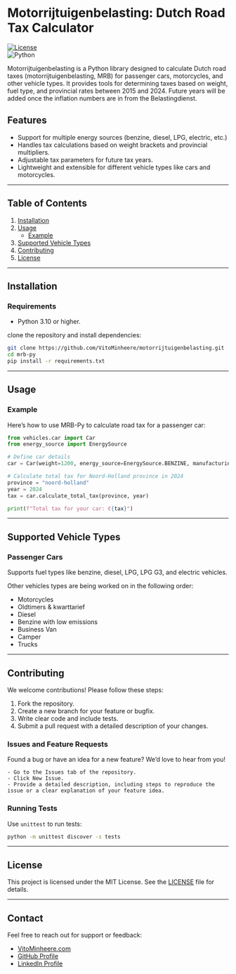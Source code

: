# Motorrijtuigenbelasting: Dutch Road Tax Calculator  

[![License](https://img.shields.io/badge/license-MIT-blue.svg)](LICENSE)  
![Python](https://img.shields.io/badge/Python-3.10%2B-brightgreen)  

Motorrijtuigenbelasting is a Python library designed to calculate Dutch road taxes (motorrijtuigenbelasting, MRB) for passenger cars, motorcycles, and other vehicle types. It provides tools for determining taxes based on weight, fuel type, and provincial rates between 2015 and 2024. Future years will be added once the inflation numbers are in from the Belastingdienst.

## Features  

- Support for multiple energy sources (benzine, diesel, LPG, electric, etc.)  
- Handles tax calculations based on weight brackets and provincial multipliers.  
- Adjustable tax parameters for future tax years.  
- Lightweight and extensible for different vehicle types like cars and motorcycles.  

---

## Table of Contents  

1. [Installation](#installation)  
2. [Usage](#usage)  
   - [Example](#example)  
3. [Supported Vehicle Types](#supported-vehicle-types)  
4. [Contributing](#contributing)  
5. [License](#license)  

---

## Installation  

### Requirements  
- Python 3.10 or higher.  

clone the repository and install dependencies:  

```bash
git clone https://github.com/VitoMinheere/motorrijtuigenbelasting.git  
cd mrb-py  
pip install -r requirements.txt  
```

---

## Usage  

### Example  

Here’s how to use MRB-Py to calculate road tax for a passenger car:  

```python
from vehicles.car import Car
from energy_source import EnergySource

# Define car details
car = Car(weight=1200, energy_source=EnergySource.BENZINE, manufacturing_year=2024)

# Calculate total tax for Noord-Holland province in 2024
province = "noord-holland"
year = 2024
tax = car.calculate_total_tax(province, year)

print(f"Total tax for your car: €{tax}")
```

---

## Supported Vehicle Types  

### Passenger Cars  
Supports fuel types like benzine, diesel, LPG, LPG G3, and electric vehicles.  

Other vehicles types are being worked on in the following order:
- Motorcycles
- Oldtimers & kwarttarief
- Diesel
- Benzine with low emissions
- Business Van
- Camper
- Trucks

---

## Contributing  

We welcome contributions! Please follow these steps:  

1. Fork the repository.  
2. Create a new branch for your feature or bugfix.  
3. Write clear code and include tests.  
4. Submit a pull request with a detailed description of your changes.  

### Issues and Feature Requests

Found a bug or have an idea for a new feature? We’d love to hear from you!

    - Go to the Issues tab of the repository.
    - Click New Issue.
    - Provide a detailed description, including steps to reproduce the issue or a clear explanation of your feature idea.

### Running Tests  

Use `unittest` to run tests:  

```bash
python -m unittest discover -s tests
```

---

## License  

This project is licensed under the MIT License. See the [LICENSE](LICENSE) file for details.  

---

## Contact  

Feel free to reach out for support or feedback:  
- [VitoMinheere.com](https://vitominheere.com)
- [GitHub Profile](https://github.com/VitoMinheere)  
- [LinkedIn Profile](https://linkedin.com/in/vitominheere)  


